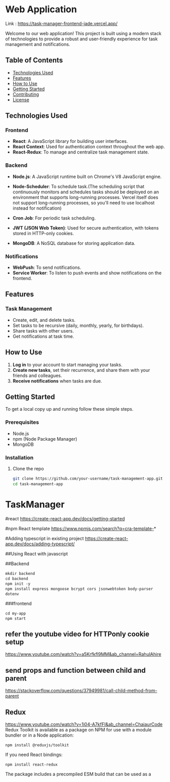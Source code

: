 # Web Application
Link : https://task-manager-frontend-jade.vercel.app/

Welcome to our web application! This project is built using a modern stack of technologies to provide a robust and user-friendly experience for task management and notifications.

## Table of Contents

- [Technologies Used](#technologies-used)
- [Features](#features)
- [How to Use](#how-to-use)
- [Getting Started](#getting-started)
- [Contributing](#contributing)
- [License](#license)

## Technologies Used

### Frontend

- **React**: A JavaScript library for building user interfaces.
- **React Context**: Used for authentication context throughout the web app.
- **React-Redux**: To manage and centralize task management state.

### Backend

- **Node.js**: A JavaScript runtime built on Chrome's V8 JavaScript engine.
- **Node-Scheduler**: To schedule task.(The scheduling script that continuously monitors and schedules tasks should be deployed on an environment that supports long-running processes. Vercel itself does not support long-running processes, so you'll need to use localhost instead for notification)

- **Cron Job**: For periodic task scheduling.
- **JWT (JSON Web Token)**: Used for secure authentication, with tokens stored in HTTP-only cookies.
- **MongoDB**: A NoSQL database for storing application data.

### Notifications

- **WebPush**: To send notifications.
- **Service Worker**: To listen to push events and show notifications on the frontend.

## Features

### Task Management

- Create, edit, and delete tasks.
- Set tasks to be recursive (daily, monthly, yearly, for birthdays).
- Share tasks with other users.
- Get notifications at task time.

## How to Use

1. **Log in** to your account to start managing your tasks.
2. **Create new tasks**, set their recurrence, and share them with your friends and colleagues.
3. **Receive notifications** when tasks are due.

## Getting Started

To get a local copy up and running follow these simple steps.

### Prerequisites

- Node.js
- npm (Node Package Manager)
- MongoDB

### Installation

1. Clone the repo
   ```bash
   git clone https://github.com/your-username/task-management-app.git
   cd task-management-app

# TaskManager

#react 
https://create-react-app.dev/docs/getting-started

#npm  React template 
https://www.npmjs.com/search?q=cra-template-*

#Adding typescript in existing project
https://create-react-app.dev/docs/adding-typescript/


##Using React with javascript



##Backend 
``` 
mkdir backend
cd backend
npm init -y
npm install express mongoose bcrypt cors jsonwebtoken body-parser dotenv
```

###frontend 

```npx create-react-app my-app
cd my-app
npm start
```
## refer the youtube video for HTTPonly cookie setup
 https://www.youtube.com/watch?v=a5Krfkfl9MM&ab_channel=RahulAhire  


## send props and function between child and parent
https://stackoverflow.com/questions/37949981/call-child-method-from-parent

## Redux 
https://www.youtube.com/watch?v=1i04-A7kfFI&ab_channel=ChaiaurCode
Redux Toolkit is available as a package on NPM for use with a module bundler or in a Node application:

```
npm install @reduxjs/toolkit
```
If you need React bindings:
```
npm install react-redux
```
The package includes a precompiled ESM build that can be used as a <script type="module"> tag directly in the browser.

## icons 
https://react-icons.github.io/react-icons/

calender : https://www.youtube.com/watch?v=s9-K02CP8hw&ab_channel=DailyWebCoding

tailwind css
https://tailwindcss.com/docs/installation


## React Query 
https://tanstack.com/query/latest/docs/framework/react/guides/queries


UI initial ->
![alt text](image.png)
newUI initial ->
![alt text](image2.png)

